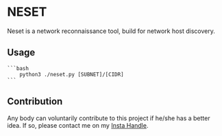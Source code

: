 # NESET

Neset is a network reconnaissance tool, build for network host discovery.

## Usage 

	```bash
		python3 ./neset.py [SUBNET]/[CIDR]
	```


## Contribution
Any body can voluntarily contribute to this project if he/she has a better idea.
If so, please contact me on my [Insta Handle](https://www.instagram.com/sayanray385/).